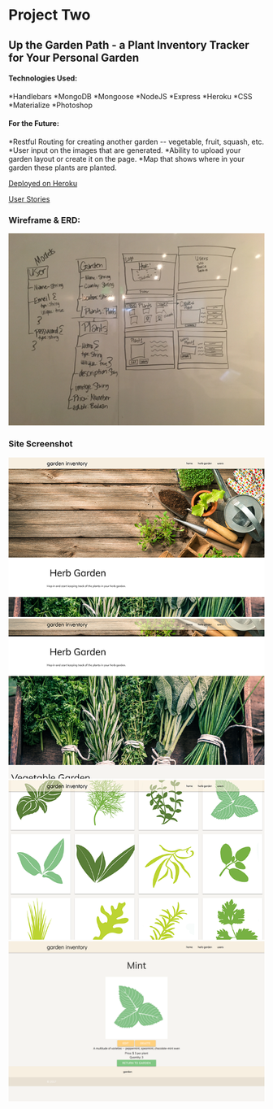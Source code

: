 # Project Two 
## Up the Garden Path - a Plant Inventory Tracker for Your Personal Garden

#### Technologies Used:
*Handlebars
*MongoDB
*Mongoose
*NodeJS
*Express
*Heroku
*CSS
*Materialize
*Photoshop

#### For the Future: 
*Restful Routing for creating another garden -- vegetable, fruit, squash, etc. 
*User input on the images that are generated.
*Ability to upload your garden layout or create it on the page.
*Map that shows where in your garden these plants are planted.


[Deployed on Heroku](https://immense-ravine-33710.herokuapp.com/ "Up the Garden Path")

[User Stories](https://trello.com/b/tsZ1NUtB/wdi-project-2 "Trello")

### Wireframe & ERD:

<img src="/public/images/wireframe_project2.JPG">

### Site Screenshot
<img src="/public/images/garden_screenshot_1.png">
<img src="/public/images/garden_screenshot_2.png">
<img src="/public/images/garden_screenshot_3.png">
<img src="/public/images/garden_screenshot_4.png">